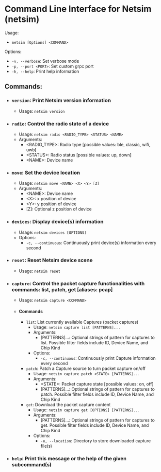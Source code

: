 # Command Line Interface for Netsim (netsim)

Usage:
* `netsim [Options] <COMMAND>`

Options:
* `-v, --verbose`: Set verbose mode
* `-p, --port <PORT>`: Set custom grpc port
* `-h, --help`:    Print help information

## Commands:
* ### `version`:    Print Netsim version information
    * Usage: `netsim version`
* ### `radio`:      Control the radio state of a device
    * Usage: `netsim radio <RADIO_TYPE> <STATUS> <NAME>`
    * Arguments:
        * \<RADIO_TYPE\>:   Radio type [possible values: ble, classic, wifi, uwb]
        * \<STATUS\>:       Radio status [possible values: up, down]
        * \<NAME\>:         Device name
* ### `move`:       Set the device location
    * Usage: `netsim move <NAME> <X> <Y> [Z]`
    * Arguments:
        * \<NAME\>:         Device name
        * \<X\>:            x position of device
        * \<Y\>:            y position of device
        * [Z]:              Optional z position of device
* ### `devices`:    Display device(s) information
    * Usage: `netsim devices [OPTIONS]`
    * Options:
        * `-c, --continuous`:    Continuously print device(s) information every second
* ### `reset`:      Reset Netsim device scene
    * Usage: `netsim reset`
* ### `capture`:       Control the packet capture functionalities with commands: list, patch, get [aliases: pcap]
    * Usage: `netsim capture <COMMAND>`
    * #### Commands
        * `list`:   List currently available Captures (packet captures)
            * Usage: `netsim capture list [PATTERNS]...`
            * Arguments:
                * [PATTERNS]...:    Optional strings of pattern for captures to list. Possible filter fields
                                    include ID, Device Name, and Chip Kind
            * Options:
                * `-c, --continuous`:    Continuously print Capture information every second
        * `patch`:  Patch a Capture source to turn packet capture on/off
            * Usage: `netsim capture patch <STATE> [PATTERNS]...`
            * Arguments:
                * \<STATE\>:        Packet capture state [possible values: on, off]
                * [PATTERNS]...:  Optional strings of pattern for captures to patch. Possible filter fields
                                    include ID, Device Name, and Chip Kind
        * `get`:    Download the packet capture content
            * Usage: `netsim capture get [OPTIONS] [PATTERNS]...`
            * Arguments:
                * [PATTERNS]...:    Optional strings of pattern for captures to get. Possible filter fields
                                    include ID, Device Name, and Chip Kind
            * Options:
                * `-o, --location`: Directory to store downloaded capture file(s)
* ### `help`:       Print this message or the help of the given subcommand(s)
